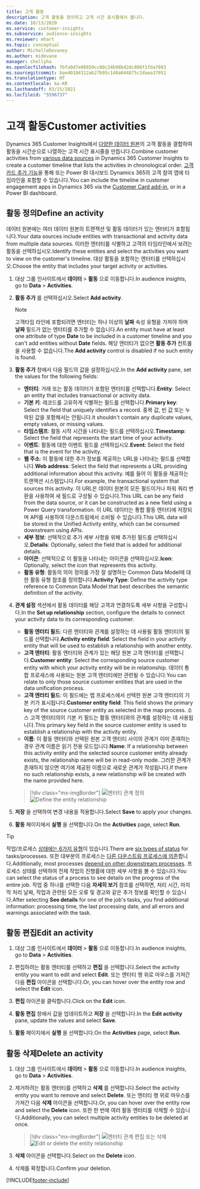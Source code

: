 ```yaml
---
title: 고객 활동
description: 고객 활동을 정의하고 고객 시간 표시줄에서 봅니다.
ms.date: 10/13/2020
ms.service: customer-insights
ms.subservice: audience-insights
ms.reviewer: mhart
ms.topic: conceptual
author: MichelleDevaney
ms.author: midevane
manager: shellyha
ms.openlocfilehash: fbfa9d7e00859cc80c24b98bd2dc806f1fda7803
ms.sourcegitcommit: bae40184312ab27b95c140a044875c2daea37951
ms.translationtype: HT
ms.contentlocale: ko-KR
ms.lasthandoff: 03/15/2021
ms.locfileid: "5596737"
---
```

# <a name="customer-activities"></a><span data-ttu-id="8ba73-103">고객 활동</span><span class="sxs-lookup"><span data-stu-id="8ba73-103">Customer activities</span></span>

<span data-ttu-id="8ba73-104">Dynamics 365 Customer Insights에서 [다양한 데이터 원본](data-sources.md)의 고객 활동을 결합하여 활동을 시간순으로 나열하는 고객 시간 표시줄을 만듭니다.</span><span class="sxs-lookup"><span data-stu-id="8ba73-104">Combine customer activities from [various data sources](data-sources.md) in Dynamics 365 Customer Insights to create a customer timeline that lists the activities in chronological order.</span></span> <span data-ttu-id="8ba73-105">[고객 카드 추가 기능](customer-card-add-in.md)을 통해 또는 Power BI 대시보드 Dynamics 365의 고객 참여 앱에 타임라인을 포함할 수 있습니다.</span><span class="sxs-lookup"><span data-stu-id="8ba73-105">You can include the timeline in customer engagement apps in Dynamics 365 via the [Customer Card add-in](customer-card-add-in.md), or in a Power BI dashboard.</span></span>

## <a name="define-an-activity"></a><span data-ttu-id="8ba73-106">활동 정의</span><span class="sxs-lookup"><span data-stu-id="8ba73-106">Define an activity</span></span>

<span data-ttu-id="8ba73-107">데이터 원본에는 여러 데이터 원본의 트랜잭션 및 활동 데이터가 있는 엔터티가 포함됩니다.</span><span class="sxs-lookup"><span data-stu-id="8ba73-107">Your data sources include entities with transactional and activity data from multiple data sources.</span></span> <span data-ttu-id="8ba73-108">이러한 엔터티를 식별하고 고객의 타임라인에서 보려는 활동을 선택하십시오.</span><span class="sxs-lookup"><span data-stu-id="8ba73-108">Identify these entities and select the activities you want to view on the customer's timeline.</span></span> <span data-ttu-id="8ba73-109">대상 활동을 포함하는 엔터티를 선택하십시오.</span><span class="sxs-lookup"><span data-stu-id="8ba73-109">Choose the entity that includes your target activity or activities.</span></span>

1. <span data-ttu-id="8ba73-110">대상 그룹 인사이트에서 **데이터** > **활동** 으로 이동합니다.</span><span class="sxs-lookup"><span data-stu-id="8ba73-110">In audience insights, go to **Data** > **Activities**.</span></span>

1. <span data-ttu-id="8ba73-111">**활동 추가** 를 선택하십시오.</span><span class="sxs-lookup"><span data-stu-id="8ba73-111">Select **Add activity**.</span></span>

   > [!NOTE]
   > <span data-ttu-id="8ba73-112">고객타임 라인에 포함되려면 엔터티는 하나 이상의 **날짜** 속성 유형을 가져야 하며 **날짜** 필드가 없는 엔터티를 추가할 수 없습니다.</span><span class="sxs-lookup"><span data-stu-id="8ba73-112">An entity must have at least one attribute of type **Date** to be included in a customer timeline and you can't add entities without **Date** fields.</span></span> <span data-ttu-id="8ba73-113">해당 엔터티가 없으면 **활동 추가** 컨트롤을 사용할 수 없습니다.</span><span class="sxs-lookup"><span data-stu-id="8ba73-113">The **Add activity** control is disabled if no such entity is found.</span></span>

1. <span data-ttu-id="8ba73-114">**활동 추가** 창에서 다음 필드의 값을 설정하십시오.</span><span class="sxs-lookup"><span data-stu-id="8ba73-114">In the **Add activity** pane, set the values for the following fields:</span></span>

   - <span data-ttu-id="8ba73-115">**엔터티**: 거래 또는 활동 데이터가 포함된 엔터티를 선택합니다.</span><span class="sxs-lookup"><span data-stu-id="8ba73-115">**Entity**: Select an entity that includes transactional or activity data.</span></span>
   - <span data-ttu-id="8ba73-116">**기본 키**: 레코드를 고유하게 식별하는 필드를 선택합니다.</span><span class="sxs-lookup"><span data-stu-id="8ba73-116">**Primary key**: Select the field that uniquely identifies a record.</span></span> <span data-ttu-id="8ba73-117">중복 값, 빈 값 또는 누락된 값을 포함해서는 안됩니다.</span><span class="sxs-lookup"><span data-stu-id="8ba73-117">It shouldn't contain any duplicate values, empty values, or missing values.</span></span>
   - <span data-ttu-id="8ba73-118">**타임스탬프**: 활동 시작 시간을 나타내는 필드를 선택하십시오.</span><span class="sxs-lookup"><span data-stu-id="8ba73-118">**Timestamp**: Select the field that represents the start time of your activity.</span></span>
   - <span data-ttu-id="8ba73-119">**이벤트**: 활동에 대한 이벤트 필드를 선택하십시오.</span><span class="sxs-lookup"><span data-stu-id="8ba73-119">**Event**: Select the field that is the event for the activity.</span></span>
   - <span data-ttu-id="8ba73-120">**웹 주소**: 이 활동에 대한 추가 정보를 제공하는 URL을 나타내는 필드를 선택합니다.</span><span class="sxs-lookup"><span data-stu-id="8ba73-120">**Web address**: Select the field that represents a URL providing additional information about this activity.</span></span> <span data-ttu-id="8ba73-121">예를 들어 이 활동을 제공하는 트랜잭션 시스템입니다.</span><span class="sxs-lookup"><span data-stu-id="8ba73-121">For example, the transactional system that sources this activity.</span></span> <span data-ttu-id="8ba73-122">이 URL은 데이터 원본의 모든 필드이거나 파워 쿼리 변환을 사용하여 새 필드로 구성될 수 있습니다.</span><span class="sxs-lookup"><span data-stu-id="8ba73-122">This URL can be any field from the data source, or it can be constructed as a new field using a Power Query transformation.</span></span> <span data-ttu-id="8ba73-123">이 URL 데이터는 통합 활동 엔터티에 저장되며 API를 사용하여 다운스트림에서 소비될 수 있습니다.</span><span class="sxs-lookup"><span data-stu-id="8ba73-123">This URL data will be stored in the Unified Activity entity, which can be consumed downstream using APIs.</span></span>
   - <span data-ttu-id="8ba73-124">**세부 정보**: 선택적으로 추가 세부 사항을 위해 추가된 필드를 선택하십시오.</span><span class="sxs-lookup"><span data-stu-id="8ba73-124">**Details**: Optionally, select the field that is added for additional details.</span></span>
   - <span data-ttu-id="8ba73-125">**아이콘**: 선택적으로 이 활동을 나타내는 아이콘을 선택하십시오.</span><span class="sxs-lookup"><span data-stu-id="8ba73-125">**Icon**: Optionally, select the icon that represents this activity.</span></span>
   - <span data-ttu-id="8ba73-126">**활동 유형**: 활동의 의미 정의를 가장 잘 설명하는 Common Data Model에 대한 활동 유형 참조를 정의합니다.</span><span class="sxs-lookup"><span data-stu-id="8ba73-126">**Activity Type**: Define the activity type reference to Common Data Model that best describes the semantic definition of the activity.</span></span>

1. <span data-ttu-id="8ba73-127">**관계 설정** 섹션에서 활동 데이터를 해당 고객과 연결하도록 세부 사항을 구성합니다.</span><span class="sxs-lookup"><span data-stu-id="8ba73-127">In the **Set up relationship** section, configure the details to connect your activity data to its corresponding customer.</span></span>

    - <span data-ttu-id="8ba73-128">**활동 엔터티 필드**: 다른 엔터티와 관계를 설정하는 데 사용될 활동 엔터티의 필드를 선택합니다.</span><span class="sxs-lookup"><span data-stu-id="8ba73-128">**Activity entity field**: Select the field in your activity entity that will be used to establish a relationship with another entity.</span></span>
    - <span data-ttu-id="8ba73-129">**고객 엔터티**: 활동 엔터티와 관계가 있는 해당 원본 고객 엔터티를 선택합니다.</span><span class="sxs-lookup"><span data-stu-id="8ba73-129">**Customer entity**: Select the corresponding source customer entity with which your activity entity will be in relationship.</span></span> <span data-ttu-id="8ba73-130">데이터 통합 프로세스에 사용되는 원본 고객 엔터티에만 관련될 수 있습니다.</span><span class="sxs-lookup"><span data-stu-id="8ba73-130">You can relate to only those source customer entities that are used in the data unification process.</span></span>
    - <span data-ttu-id="8ba73-131">**고객 엔터티 필드**: 이 필드에는 맵 프로세스에서 선택한 원본 고객 엔터티의 기본 키가 표시됩니다.</span><span class="sxs-lookup"><span data-stu-id="8ba73-131">**Customer entity field**: This field shows the primary key of the source customer entity as selected in the map process.</span></span> <span data-ttu-id="8ba73-132">소스 고객 엔터티의이 기본 키 필드는 활동 엔터티와의 관계를 설정하는 데 사용됩니다.</span><span class="sxs-lookup"><span data-stu-id="8ba73-132">This primary key field in the source customer entity is used to establish a relationship with the activity entity.</span></span>
    - <span data-ttu-id="8ba73-133">**이름**: 이 활동 엔터티와 선택된 원본 고객 엔터티 사이의 관계가 이미 존재하는 경우 관계 이름은 읽기 전용 모드입니다.</span><span class="sxs-lookup"><span data-stu-id="8ba73-133">**Name**: If a relationship between this activity entity and the selected source customer entity already exists, the relationship name will be in read-only mode.</span></span> <span data-ttu-id="8ba73-134">그러한 관계가 존재하지 않으면 여기에 제공된 이름으로 새로운 관계가 작성됩니다.</span><span class="sxs-lookup"><span data-stu-id="8ba73-134">If there no such relationship exists, a new relationship will be created with the name provided here.</span></span>
   
   > [!div class="mx-imgBorder"]
   > <span data-ttu-id="8ba73-135">![엔터티 관계 정의](media/activities-entities-define.png "엔터티 관계 정의")</span><span class="sxs-lookup"><span data-stu-id="8ba73-135">![Define the entity relationship](media/activities-entities-define.png "Define the entity relationship")</span></span>

1. <span data-ttu-id="8ba73-136">**저장** 을 선택하여 변경 내용을 적용합니다.</span><span class="sxs-lookup"><span data-stu-id="8ba73-136">Select **Save** to apply your changes.</span></span>

1. <span data-ttu-id="8ba73-137">**활동** 페이지에서 **실행** 을 선택합니다.</span><span class="sxs-lookup"><span data-stu-id="8ba73-137">On the **Activities** page, select **Run**.</span></span>

> [!TIP]
> <span data-ttu-id="8ba73-138">작업/프로세스 [상태에는 6가지 유형](system.md#status-types)이 있습니다.</span><span class="sxs-lookup"><span data-stu-id="8ba73-138">There are [six types of status](system.md#status-types) for tasks/processes.</span></span> <span data-ttu-id="8ba73-139">또한 대부분의 프로세스는 [다른 다운스트림 프로세스에 의존](system.md#refresh-policies)합니다.</span><span class="sxs-lookup"><span data-stu-id="8ba73-139">Additionally, most processes [depend on other downstream processes](system.md#refresh-policies).</span></span> <span data-ttu-id="8ba73-140">프로세스 상태를 선택하여 전체 작업의 진행률에 대한 세부 사항을 볼 수 있습니다.</span><span class="sxs-lookup"><span data-stu-id="8ba73-140">You can select the status of a process to see details on the progress of the entire job.</span></span> <span data-ttu-id="8ba73-141">작업 중 하나를 선택한 다음 **자세히 보기** 참조를 선택하면, 처리 시간, 마지막 처리 날짜, 작업과 관련된 모든 오류 및 경고와 같은 추가 정보를 확인할 수 있습니다.</span><span class="sxs-lookup"><span data-stu-id="8ba73-141">After selecting **See details** for one of the job's tasks, you find additional information: processing time, the last processing date, and all errors and warnings associated with the task.</span></span>

## <a name="edit-an-activity"></a><span data-ttu-id="8ba73-142">활동 편집</span><span class="sxs-lookup"><span data-stu-id="8ba73-142">Edit an activity</span></span>

1. <span data-ttu-id="8ba73-143">대상 그룹 인사이트에서 **데이터** > **활동** 으로 이동합니다.</span><span class="sxs-lookup"><span data-stu-id="8ba73-143">In audience insights, go to **Data** > **Activities**.</span></span>

2. <span data-ttu-id="8ba73-144">편집하려는 활동 엔터티를 선택하고 **편집** 을 선택합니다.</span><span class="sxs-lookup"><span data-stu-id="8ba73-144">Select the activity entity you want to edit and select **Edit**.</span></span> <span data-ttu-id="8ba73-145">또는 엔터티 행 위로 마우스를 가져간 다음 **편집** 아이콘을 선택합니다.</span><span class="sxs-lookup"><span data-stu-id="8ba73-145">Or, you can hover over the entity row and select the **Edit** icon.</span></span>

3. <span data-ttu-id="8ba73-146">**편집** 아이콘을 클릭합니다.</span><span class="sxs-lookup"><span data-stu-id="8ba73-146">Click on the **Edit** icon.</span></span>

4. <span data-ttu-id="8ba73-147">**활동 편집** 창에서 값을 업데이트하고 **저장** 을 선택합니다.</span><span class="sxs-lookup"><span data-stu-id="8ba73-147">In the **Edit activity** pane, update the values and select **Save**.</span></span>

5. <span data-ttu-id="8ba73-148">**활동** 페이지에서 **실행** 을 선택합니다.</span><span class="sxs-lookup"><span data-stu-id="8ba73-148">On the **Activities** page, select **Run**.</span></span>

## <a name="delete-an-activity"></a><span data-ttu-id="8ba73-149">활동 삭제</span><span class="sxs-lookup"><span data-stu-id="8ba73-149">Delete an activity</span></span>

1. <span data-ttu-id="8ba73-150">대상 그룹 인사이트에서 **데이터** > **활동** 으로 이동합니다.</span><span class="sxs-lookup"><span data-stu-id="8ba73-150">In audience insights, go to **Data** > **Activities**.</span></span>

2. <span data-ttu-id="8ba73-151">제거하려는 활동 엔터티를 선택하고 **삭제** 를 선택합니다.</span><span class="sxs-lookup"><span data-stu-id="8ba73-151">Select the activity entity you want to remove and select **Delete**.</span></span> <span data-ttu-id="8ba73-152">또는 엔터티 행 위로 마우스를 가져간 다음 **삭제** 아이콘을 선택합니다.</span><span class="sxs-lookup"><span data-stu-id="8ba73-152">Or, you can hover over the entity row and select the **Delete** icon.</span></span> <span data-ttu-id="8ba73-153">또한 한 번에 여러 활동 엔터티를 삭제할 수 있습니다.</span><span class="sxs-lookup"><span data-stu-id="8ba73-153">Additionally, you can select multiple activity entities to be deleted at once.</span></span>
   > [!div class="mx-imgBorder"]
   > <span data-ttu-id="8ba73-154">![엔터티 관계 편집 또는 삭제](media/activities-entities-edit-delete.png "엔터티 관계 편집 또는 삭제")</span><span class="sxs-lookup"><span data-stu-id="8ba73-154">![Edit or delete the entity relationship](media/activities-entities-edit-delete.png "Edit or delete the entity relationship")</span></span>

3. <span data-ttu-id="8ba73-155">**삭제** 아이콘을 선택합니다.</span><span class="sxs-lookup"><span data-stu-id="8ba73-155">Select on the **Delete** icon.</span></span>

4. <span data-ttu-id="8ba73-156">삭제를 확정합니다.</span><span class="sxs-lookup"><span data-stu-id="8ba73-156">Confirm your deletion.</span></span>


[!INCLUDE[footer-include](../includes/footer-banner.md)]